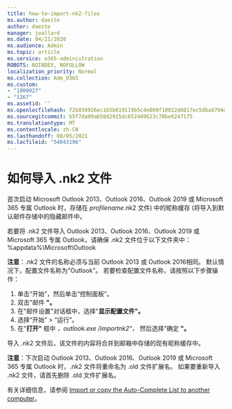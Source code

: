 ```yaml
---
title: how-to-import-nk2-files
ms.author: daeite
author: daeite
manager: joallard
ms.date: 04/21/2020
ms.audience: Admin
ms.topic: article
ms.service: o365-administration
ROBOTS: NOINDEX, NOFOLLOW
localization_priority: Normal
ms.collection: Adm_O365
ms.custom:
- "1800027"
- "1267"
ms.assetid: ''
ms.openlocfilehash: f2b034926ec165b819119b5c4e060f10022d6017ec5dba8794d18ee3e96c709a
ms.sourcegitcommit: b5f7da89a650d2915dc652449623c78be6247175
ms.translationtype: MT
ms.contentlocale: zh-CN
ms.lasthandoff: 08/05/2021
ms.locfileid: "54043196"
---
```

# <a name="how-to-import-nk2-files"></a>如何导入 .nk2 文件 

首次启动 Microsoft Outlook 2013、Outlook 2016、Outlook 2019 或 Microsoft 365 专属 Outlook 时，存储在 *profilename*.nk2 文件) 中的昵称缓存 (将导入到默认邮件存储中的隐藏邮件中。

若要将 .nk2 文件导入 Outlook 2013、Outlook 2016、Outlook 2019 或 Microsoft 365 专属 Outlook，请确保 .nk2 文件位于以下文件夹中：%appdata%\Microsoft\Outlook

**注意**：.nk2 文件的名称必须与当前 Outlook 2013 或 Outlook 2016相同。 默认情况下，配置文件名称为"Outlook"。 若要检查配置文件名称，请按照以下步骤操作： 
1. 单击“开始”，然后单击“控制面板”。
2. 双击"邮件 **"。**
3. 在"邮件设置"对话框中，选择"**显示配置文件"。**
4. 选择“开始” > “运行”。
5. 在"**打开"** 框中 *，outlook.exe /importnk2"，* 然后选择"确定 **"。** 

导入 .nk2 文件后，该文件的内容将合并到邮箱中存储的现有昵称缓存中。

**注意**：下次启动 Outlook 2013、Outlook 2016、Outlook 2019 或 Microsoft 365 专属 Outlook 时，.nk2 文件将重命名为 .old 文件扩展名。 如果要重新导入 .nk2 文件，请首先删除 .old 文件扩展名。

有关详细信息，请参阅 [Import or copy the Auto-Complete List to another computer](https://support.microsoft.com/help/2806550/how-to-import-nk2-files-into-outlook%)。